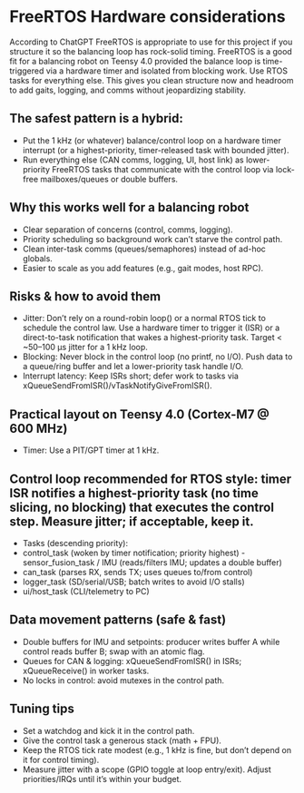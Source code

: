 # FreeRTOS Hardware considerations

According to ChatGPT FreeRTOS is appropriate to use for this project if you structure it so the balancing loop has rock-solid timing. FreeRTOS is a good fit for a balancing robot on Teensy 4.0 provided the balance loop is time-triggered via a hardware timer and isolated from blocking work. Use RTOS tasks for everything else. This gives you clean structure now and headroom to add gaits, logging, and comms without jeopardizing stability.

## The safest pattern is a hybrid:
- Put the 1 kHz (or whatever) balance/control loop on a hardware timer interrupt (or a highest-priority, timer-released task with bounded jitter).
- Run everything else (CAN comms, logging, UI, host link) as lower-priority FreeRTOS tasks that communicate with the control loop via lock-free mailboxes/queues or double buffers.

## Why this works well for a balancing robot
- Clear separation of concerns (control, comms, logging).
- Priority scheduling so background work can’t starve the control path.
- Clean inter-task comms (queues/semaphores) instead of ad-hoc globals.
- Easier to scale as you add features (e.g., gait modes, host RPC).

## Risks & how to avoid them

- Jitter: Don’t rely on a round-robin loop() or a normal RTOS tick to schedule the control law. Use a hardware timer to trigger it (ISR) or a direct-to-task notification that wakes a highest-priority task. Target < ~50–100 µs jitter for a 1 kHz loop.
- Blocking: Never block in the control loop (no printf, no I/O). Push data to a queue/ring buffer and let a lower-priority task handle I/O.
- Interrupt latency: Keep ISRs short; defer work to tasks via xQueueSendFromISR()/vTaskNotifyGiveFromISR().

## Practical layout on Teensy 4.0 (Cortex-M7 @ 600 MHz)
- Timer: Use a PIT/GPT timer at 1 kHz.

## Control loop recommended for RTOS style: timer ISR notifies a highest-priority task (no time slicing, no blocking) that executes the control step. Measure jitter; if acceptable, keep it.

- Tasks (descending priority):
- control_task (woken by timer notification; priority highest)
-sensor_fusion_task / IMU (reads/filters IMU; updates a double buffer)
- can_task (parses RX, sends TX; uses queues to/from control)
- logger_task (SD/serial/USB; batch writes to avoid I/O stalls)
- ui/host_task (CLI/telemetry to PC)

## Data movement patterns (safe & fast)
- Double buffers for IMU and setpoints: producer writes buffer A while control reads buffer B; swap with an atomic flag.
- Queues for CAN & logging: xQueueSendFromISR() in ISRs; xQueueReceive() in worker tasks.
- No locks in control: avoid mutexes in the control path.

## Tuning tips
- Set a watchdog and kick it in the control path.
- Give the control task a generous stack (math + FPU).
- Keep the RTOS tick rate modest (e.g., 1 kHz is fine, but don’t depend on it for control timing).
- Measure jitter with a scope (GPIO toggle at loop entry/exit). Adjust priorities/IRQs until it’s within your budget.

